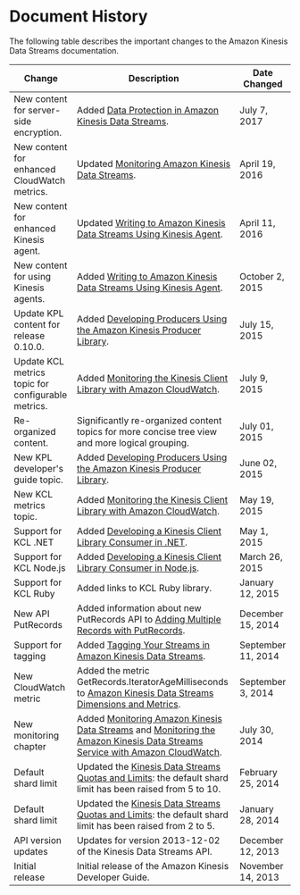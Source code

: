# Document History<a name="history"></a>

The following table describes the important changes to the Amazon Kinesis Data Streams documentation\.


| Change | Description | Date Changed | 
| --- | --- | --- | 
| New content for server\-side encryption\. | Added [Data Protection in Amazon Kinesis Data Streams](server-side-encryption.md)\. | July 7, 2017 | 
| New content for enhanced CloudWatch metrics\. | Updated [Monitoring Amazon Kinesis Data Streams](monitoring.md)\. | April 19, 2016 | 
| New content for enhanced Kinesis agent\. | Updated [Writing to Amazon Kinesis Data Streams Using Kinesis Agent](writing-with-agents.md)\. | April 11, 2016 | 
| New content for using Kinesis agents\. | Added [Writing to Amazon Kinesis Data Streams Using Kinesis Agent](writing-with-agents.md)\. | October 2, 2015 | 
| Update KPL content for release 0\.10\.0\. | Added [Developing Producers Using the Amazon Kinesis Producer Library](developing-producers-with-kpl.md)\. | July 15, 2015 | 
| Update KCL metrics topic for configurable metrics\. | Added [Monitoring the Kinesis Client Library with Amazon CloudWatch](monitoring-with-kcl.md)\. | July 9, 2015 | 
| Re\-organized content\. | Significantly re\-organized content topics for more concise tree view and more logical grouping\. | July 01, 2015 | 
| New KPL developer's guide topic\. | Added [Developing Producers Using the Amazon Kinesis Producer Library](developing-producers-with-kpl.md)\. | June 02, 2015 | 
| New KCL metrics topic\. | Added [Monitoring the Kinesis Client Library with Amazon CloudWatch](monitoring-with-kcl.md)\. | May 19, 2015 | 
| Support for KCL \.NET | Added [Developing a Kinesis Client Library Consumer in \.NET](kinesis-record-processor-implementation-app-dotnet.md)\. | May 1, 2015 | 
| Support for KCL Node\.js | Added [Developing a Kinesis Client Library Consumer in Node\.js](kinesis-record-processor-implementation-app-nodejs.md)\. | March 26, 2015 | 
| Support for KCL Ruby | Added links to KCL Ruby library\. | January 12, 2015 | 
| New API PutRecords | Added information about new PutRecords API to [Adding Multiple Records with PutRecords](developing-producers-with-sdk.md#kinesis-using-sdk-java-putrecords)\. | December 15, 2014 | 
| Support for tagging | Added [Tagging Your Streams in Amazon Kinesis Data Streams](tagging.md)\. | September 11, 2014 | 
| New CloudWatch metric | Added the metric GetRecords\.IteratorAgeMilliseconds to [Amazon Kinesis Data Streams Dimensions and Metrics](monitoring-with-cloudwatch.md#kinesis-metrics)\. | September 3, 2014 | 
| New monitoring chapter | Added [Monitoring Amazon Kinesis Data Streams](monitoring.md) and [Monitoring the Amazon Kinesis Data Streams Service with Amazon CloudWatch](monitoring-with-cloudwatch.md)\. | July 30, 2014 | 
| Default shard limit | Updated the [Kinesis Data Streams Quotas and Limits](service-sizes-and-limits.md): the default shard limit has been raised from 5 to 10\. | February 25, 2014 | 
| Default shard limit | Updated the [Kinesis Data Streams Quotas and Limits](service-sizes-and-limits.md): the default shard limit has been raised from 2 to 5\. | January 28, 2014 | 
| API version updates | Updates for version 2013\-12\-02 of the Kinesis Data Streams API\. | December 12, 2013 | 
| Initial release | Initial release of the Amazon Kinesis Developer Guide\. | November 14, 2013 | 